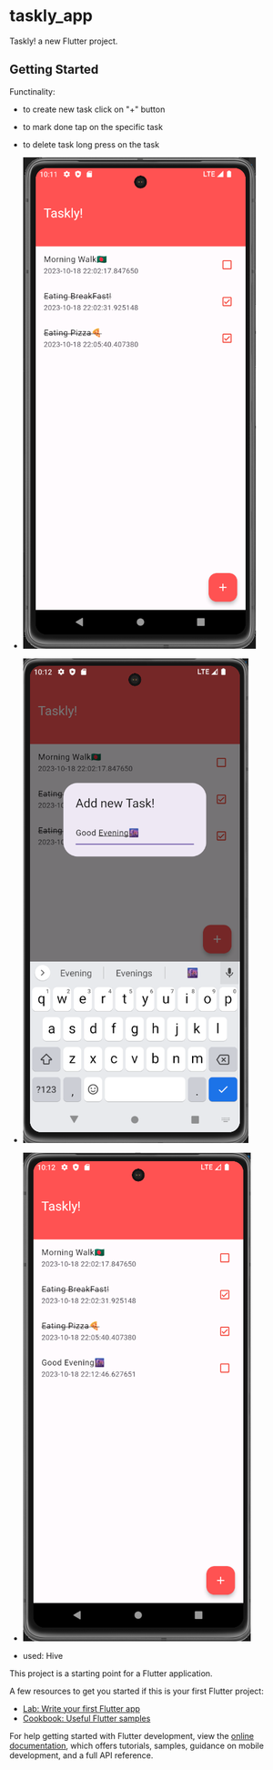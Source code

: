 # taskly_app

Taskly! a new Flutter project.

## Getting Started
Functinality: 
- to create new task click on "+" button
- to mark done tap on the specific task
- to delete task long press on the task 

- ![Alt text](image.png)
- ![Alt text](image-1.png)
- ![Alt text](image-2.png)

- used: Hive

This project is a starting point for a Flutter application.

A few resources to get you started if this is your first Flutter project:

- [Lab: Write your first Flutter app](https://docs.flutter.dev/get-started/codelab)
- [Cookbook: Useful Flutter samples](https://docs.flutter.dev/cookbook)

For help getting started with Flutter development, view the
[online documentation](https://docs.flutter.dev/), which offers tutorials,
samples, guidance on mobile development, and a full API reference.
